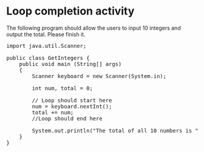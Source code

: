 # Loop completion activity

<p>The following program should allow the users to input 10 integers and output the total. Please finish it.</p>

<pre>import java.util.Scanner;

public class GetIntegers {
    public void main (String[] args)
    {
        Scanner keyboard = new Scanner(System.in);
        
        int num, total = 0;
        
        // Loop should start here
        num = keyboard.nextInt();
        total += num;
        //Loop should end here
        
        System.out.println("The total of all 10 numbers is " + total);
    }
}
